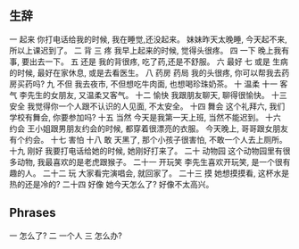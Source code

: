 ## 生辞 
一 起来 你打电话给我的时候, 我在睡觉,还没起来。 妹妹昨天太晚睡, 今天起不来, 所以上课迟到了。 二 背 三 疼 我早上起来的时候, 觉得头很疼。 四 一下 晚上我有事, 要出去一下。 五 还是 我的背很疼, 吃了药,还是不舒服。 六 最好 七 或是 生病的时候, 最好在家休息, 或是去看医生。 八 药房 药局 我的头很疼, 你可以帮我去药房买药吗? 九 不但 我去夜市, 不但想吃牛肉面, 也想喝珍珠奶茶。 十 温柔 十一 客气 李先生的女朋友, 又温柔又客气。 十二 愉快 我跟朋友聊天, 聊得很愉快。 十三 安全 我觉得你一个人跟不认识的人见面, 不太安全。 十四 舞会 这个礼拜六, 我们学校有舞会, 你要参加吗? 十五 当然 今天是我第一天上班, 当然不能迟到。 十六 约会 王小姐跟男朋友约会的时候, 都穿着很漂亮的衣服。 今天晚上, 哥哥跟女朋友有个约会。 十七 害怕 十八 敢 天黑了, 那个小孩子很害怕, 不敢一个人去上厕所。 十九 刚好 我要打电话给她的时候, 她刚好打来了。 二十 动物园 这个动物园里有很多动物, 我最喜欢的是老虎跟猴子。 二十一 开玩笑 李先生喜欢开玩笑, 是一个很有趣的人。 二十二 玩 大家看完演唱会, 就回家了。 二十三 摸 她想摸摸看, 这杯水是热的还是冷的? 二十四 好像 她今天怎么了? 好像不太高兴。 
## Phrases 
一 怎么了? 二 一个人 三 怎么办?